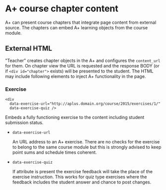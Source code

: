A+ course chapter content
=========================

A+ can present course chapters that integrate page content from external
source. The chapters can embed A+ learning objects from the course module.

## External HTML

"Teacher" creates chapter objects in the A+ and configures
the `content_url` for them. On chapter view the URL is requested and
the response BODY (or if `<div id="chapter">` exists) will be presented
to the student. The HTML may include following elements to inject A+
functionality in the page.

### Exercise

    <div
      data-exercise-url="http://aplus.domain.org/course/2015/exercises/1/"
      data-exercise-quiz />

Embeds a fully functioning exercise to the content including student
submission status.

* `data-exercise-url`

  An URL address to an A+ exercise. There are no checks for the exercise
  to belong to the same course module but this is strongly advised to
  keep point sums and schedule times coherent.

* `data-exercise-quiz`

  If attribute is present the exercise feedback will take the place of
  the exercise instruction. This works for quiz type exercises where
  the feedback includes the student answer and chance to post changes.
